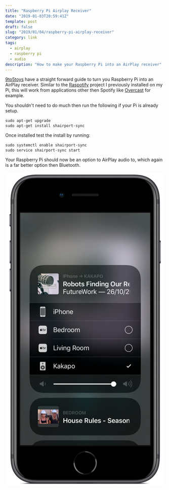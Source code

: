 ```yaml
---
title: "Raspberry Pi Airplay Receiver"
date: "2019-01-03T20:59:41Z"
template: post
draft: false
slug: "2019/01/04/raspberry-pi-airplay-receiver"
category: link
tags:
  - airplay
  - raspberry pi
  - audio
description: "How to make your Raspberry Pi into an AirPlay receiver"
---
```


[9to5toys](https://9to5toys.com/2019/01/03/raspberry-pi-airplay-receiver-setup/) have a straight forward guide to turn you Raspberry Pi into an AirPlay receiver. Similar to the [Raspotify](https://andrewford.co.nz/2018/07/28/raspotify) project I previously installed on my Pi, this will work from applications other then Spotify like [Overcast](https://overcast.fm/) for example.

You shouldn't need to do much then run the following if your Pi is already setup.

```
sudo apt-get upgrade
sudo apt-get install shairport-sync
```

Once installed test the install by running:

```
sudo systemctl enable shairport-sync
sudo service shairport-sync start
```

Your Raspberry Pi should now be an option to AirPlay audio to, which again is a far better option then Bluetooth.

![Kakapo my Raspberry Pi showing as an AirPlay receiver](./airplay-receiver-framed.png)
